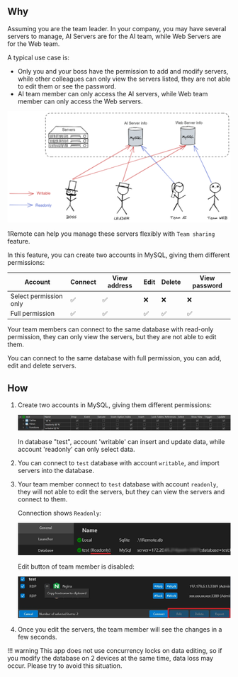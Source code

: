 
## Why

Assuming you are the team leader. In your company, you may have several servers to manage, AI Servers are for the AI team, while Web Servers are for the Web team.

A typical use case is:

- Only you and your boss have the permission to add and modify servers, while other colleagues can only view the servers listed, they are not able to edit them or see the password.
- AI team member can only access the AI servers, while Web team member can only access the Web servers.

![team](./img/team-demo.png)

1Remote can help you manage these servers flexibly with `Team sharing` feature.

In this feature, you can create two accounts in MySQL, giving them different permissions:

| Account                | Connect | View address | Edit | Delete | View password |
| ---------------------- | ------- | ------------ | ---- | ------ | ------------- |
| Select permission only | ✅       | ✅            | ❌    | ❌      | ❌             |
| Full permission        | ✅       | ✅            | ✅    | ✅      | ✅             |

Your team members can connect to the same database with read-only permission, they can only view the servers, but they are not able to edit them.

You can connect to the same database with full permission, you can add, edit and delete servers.

## How

1. Create two accounts in MySQL, giving them different permissions:

    ![create accounts](img/team-sharing-create-account.jpg)

    In database "test", account 'writable' can insert and update data, while account 'readonly' can only select data.

2. You can connect to `test` database with account `writable`, and import servers into the database.
3. Your team member connect to `test` database with account `readonly`, they will not able to edit the servers, but they can view the servers and connect to them.

    Connection shows `Readonly`:

    ![readonly-connected](img/readonly-connected.jpg)

    Edit button of team member is disabled:

    ![readonly-connected-server](img/readonly-connected-server-list.jpg)

4. Once you edit the servers, the team member will see the changes in a few seconds.

!!! warning
    This app does not use concurrency locks on data editing, so if you modify the database on 2 devices at the same time, data loss may occur. Please try to avoid this situation.
